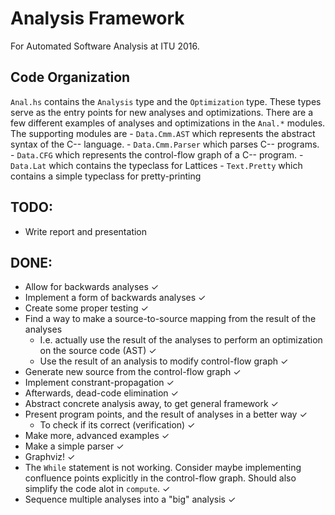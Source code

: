 
# Analysis Framework
For Automated Software Analysis at ITU 2016.

## Code Organization
`Anal.hs` contains the `Analysis` type and the `Optimization` type. These types
serve as the entry points for new analyses and optimizations. There are a few
different examples of analyses and optimizations in the `Anal.*` modules.
The supporting modules are
    - `Data.Cmm.AST` which represents the abstract syntax of the C-- language.
    - `Data.Cmm.Parser` which parses C-- programs.
    - `Data.CFG` which represents the control-flow graph of a C-- program.
    - `Data.Lat` which contains the typeclass for Lattices
    - `Text.Pretty` which contains a simple typeclass for pretty-printing

## TODO:
- Write report and presentation

## DONE:
- Allow for backwards analyses ✓
- Implement a form of backwards analyses ✓
- Create some proper testing ✓
- Find a way to make a source-to-source mapping from the result of the analyses
    - I.e. actually use the result of the analyses to perform an optimization
      on the source code (AST) ✓
    - Use the result of an analysis to modify control-flow graph ✓
- Generate new source from the control-flow graph ✓
- Implement constrant-propagation ✓
- Afterwards, dead-code elimination ✓
- Abstract concrete analysis away, to get general framework ✓
- Present program points, and the result of analyses in a better way ✓
    - To check if its correct (verification) ✓
- Make more, advanced examples ✓
- Make a simple parser ✓
- Graphviz! ✓
- The `While` statement is not working. Consider maybe implementing confluence
  points explicitly in the control-flow graph. Should also simplify the code
  alot in `compute`. ✓
- Sequence multiple analyses into a "big" analysis ✓
